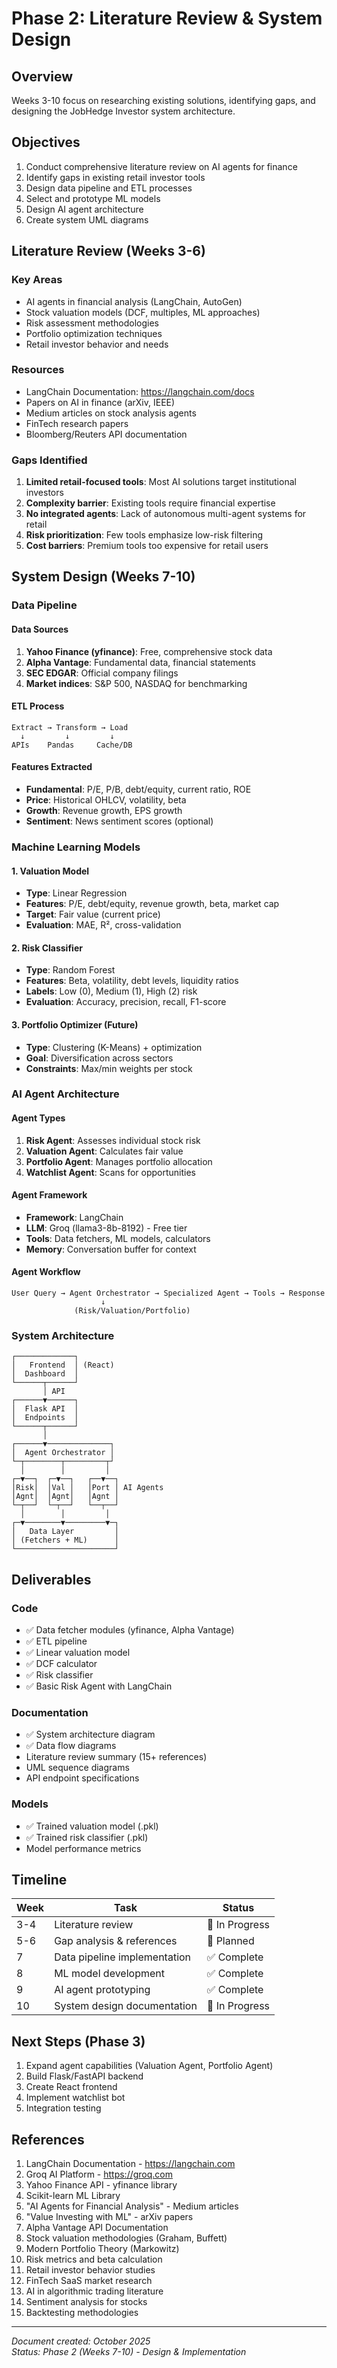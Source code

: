 # Phase 2: Literature Review & System Design

## Overview

Weeks 3-10 focus on researching existing solutions, identifying gaps, and designing the JobHedge Investor system architecture.

## Objectives

1. Conduct comprehensive literature review on AI agents for finance
2. Identify gaps in existing retail investor tools
3. Design data pipeline and ETL processes
4. Select and prototype ML models
5. Design AI agent architecture
6. Create system UML diagrams

## Literature Review (Weeks 3-6)

### Key Areas

- AI agents in financial analysis (LangChain, AutoGen)
- Stock valuation models (DCF, multiples, ML approaches)
- Risk assessment methodologies
- Portfolio optimization techniques
- Retail investor behavior and needs

### Resources

- LangChain Documentation: https://langchain.com/docs
- Papers on AI in finance (arXiv, IEEE)
- Medium articles on stock analysis agents
- FinTech research papers
- Bloomberg/Reuters API documentation

### Gaps Identified

1. **Limited retail-focused tools**: Most AI solutions target institutional investors
2. **Complexity barrier**: Existing tools require financial expertise
3. **No integrated agents**: Lack of autonomous multi-agent systems for retail
4. **Risk prioritization**: Few tools emphasize low-risk filtering
5. **Cost barriers**: Premium tools too expensive for retail users

## System Design (Weeks 7-10)

### Data Pipeline

#### Data Sources

1. **Yahoo Finance (yfinance)**: Free, comprehensive stock data
2. **Alpha Vantage**: Fundamental data, financial statements
3. **SEC EDGAR**: Official company filings
4. **Market indices**: S&P 500, NASDAQ for benchmarking

#### ETL Process

```
Extract → Transform → Load
  ↓         ↓         ↓
APIs    Pandas     Cache/DB
```

#### Features Extracted

- **Fundamental**: P/E, P/B, debt/equity, current ratio, ROE
- **Price**: Historical OHLCV, volatility, beta
- **Growth**: Revenue growth, EPS growth
- **Sentiment**: News sentiment scores (optional)

### Machine Learning Models

#### 1. Valuation Model

- **Type**: Linear Regression
- **Features**: P/E, debt/equity, revenue growth, beta, market cap
- **Target**: Fair value (current price)
- **Evaluation**: MAE, R², cross-validation

#### 2. Risk Classifier

- **Type**: Random Forest
- **Features**: Beta, volatility, debt levels, liquidity ratios
- **Labels**: Low (0), Medium (1), High (2) risk
- **Evaluation**: Accuracy, precision, recall, F1-score

#### 3. Portfolio Optimizer (Future)

- **Type**: Clustering (K-Means) + optimization
- **Goal**: Diversification across sectors
- **Constraints**: Max/min weights per stock

### AI Agent Architecture

#### Agent Types

1. **Risk Agent**: Assesses individual stock risk
2. **Valuation Agent**: Calculates fair value
3. **Portfolio Agent**: Manages portfolio allocation
4. **Watchlist Agent**: Scans for opportunities

#### Agent Framework

- **Framework**: LangChain
- **LLM**: Groq (llama3-8b-8192) - Free tier
- **Tools**: Data fetchers, ML models, calculators
- **Memory**: Conversation buffer for context

#### Agent Workflow

```
User Query → Agent Orchestrator → Specialized Agent → Tools → Response
                    ↓
              (Risk/Valuation/Portfolio)
```

### System Architecture

```
┌─────────────┐
│   Frontend  │ (React)
│  Dashboard  │
└──────┬──────┘
       │ API
┌──────▼──────┐
│  Flask API  │
│  Endpoints  │
└──────┬──────┘
       │
┌──────▼──────────────┐
│  Agent Orchestrator │
└─┬────────┬─────────┬┘
  │        │         │
┌─▼──┐  ┌─▼──┐   ┌──▼──┐
│Risk│  │Val │   │Port │ AI Agents
│Agnt│  │Agnt│   │Agnt │
└─┬──┘  └─┬──┘   └──┬──┘
  │        │         │
┌─▼────────▼─────────▼─┐
│   Data Layer         │
│ (Fetchers + ML)      │
└──────────────────────┘
```

## Deliverables

### Code

- ✅ Data fetcher modules (yfinance, Alpha Vantage)
- ✅ ETL pipeline
- ✅ Linear valuation model
- ✅ DCF calculator
- ✅ Risk classifier
- ✅ Basic Risk Agent with LangChain

### Documentation

- ✅ System architecture diagram
- ✅ Data flow diagrams
- Literature review summary (15+ references)
- UML sequence diagrams
- API endpoint specifications

### Models

- ✅ Trained valuation model (.pkl)
- ✅ Trained risk classifier (.pkl)
- Model performance metrics

## Timeline

| Week | Task                         | Status         |
| ---- | ---------------------------- | -------------- |
| 3-4  | Literature review            | 🚧 In Progress |
| 5-6  | Gap analysis & references    | 📅 Planned     |
| 7    | Data pipeline implementation | ✅ Complete    |
| 8    | ML model development         | ✅ Complete    |
| 9    | AI agent prototyping         | ✅ Complete    |
| 10   | System design documentation  | 🚧 In Progress |

## Next Steps (Phase 3)

1. Expand agent capabilities (Valuation Agent, Portfolio Agent)
2. Build Flask/FastAPI backend
3. Create React frontend
4. Implement watchlist bot
5. Integration testing

## References

1. LangChain Documentation - https://langchain.com
2. Groq AI Platform - https://groq.com
3. Yahoo Finance API - yfinance library
4. Scikit-learn ML Library
5. "AI Agents for Financial Analysis" - Medium articles
6. "Value Investing with ML" - arXiv papers
7. Alpha Vantage API Documentation
8. Stock valuation methodologies (Graham, Buffett)
9. Modern Portfolio Theory (Markowitz)
10. Risk metrics and beta calculation
11. Retail investor behavior studies
12. FinTech SaaS market research
13. AI in algorithmic trading literature
14. Sentiment analysis for stocks
15. Backtesting methodologies

---

_Document created: October 2025_  
_Status: Phase 2 (Weeks 7-10) - Design & Implementation_

